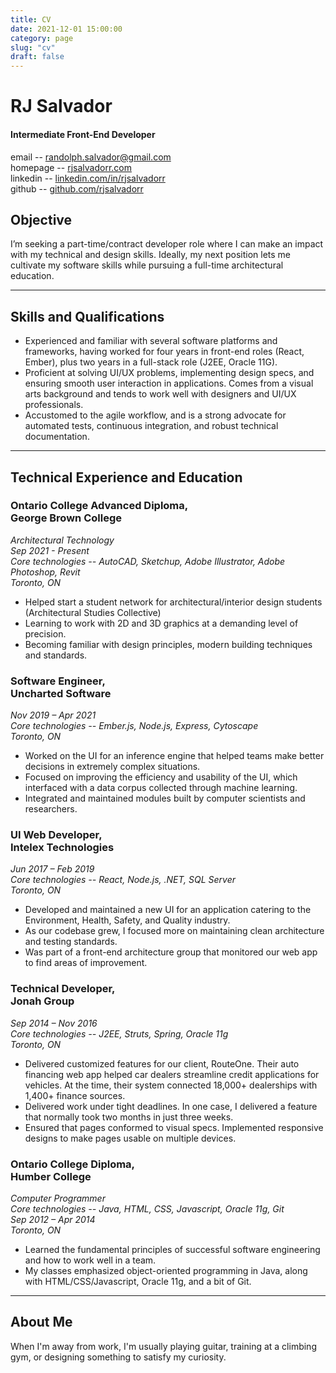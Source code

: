 ```yaml
---
title: CV
date: 2021-12-01 15:00:00
category: page
slug: "cv"
draft: false
---
```


# RJ Salvador

#### Intermediate Front-End Developer

email -- [randolph.salvador@gmail.com](mailto:randolph.salvador@gmail.com)  
homepage -- [rjsalvadorr.com](https://rjsalvadorr.com/)  
linkedin -- [linkedin.com/in/rjsalvadorr](https://www.linkedin.com/in/rjsalvadorr/)  
github -- [github.com/rjsalvadorr](https://github.com/rjsalvadorr)

## Objective

I’m seeking a part-time/contract developer role where I can make an impact with my technical and design skills. Ideally, my next position lets me cultivate my software skills while pursuing a full-time architectural education.

---

## Skills and Qualifications

- Experienced and familiar with several software platforms and frameworks, having worked for four years in front-end roles (React, Ember), plus two years in a full-stack role (J2EE, Oracle 11G).
- Proficient at solving UI/UX problems, implementing design specs, and ensuring smooth user interaction in applications. Comes from a visual arts background and tends to work well with designers and UI/UX professionals.
- Accustomed to the agile workflow, and is a strong advocate for automated tests, continuous integration, and robust technical documentation.

---

## Technical Experience and Education

### Ontario College Advanced Diploma,<br/>George Brown College

_Architectural Technology  
Sep 2021 - Present  
Core technologies -- AutoCAD, Sketchup, Adobe Illustrator, Adobe Photoshop, Revit  
Toronto, ON_

- Helped start a student network for architectural/interior design students (Architectural Studies Collective)
- Learning to work with 2D and 3D graphics at a demanding level of precision.
- Becoming familiar with design principles, modern building techniques and standards.

### Software Engineer,<br/>Uncharted Software

_Nov 2019 – Apr 2021  
Core technologies -- Ember.js, Node.js, Express, Cytoscape  
Toronto, ON_
 
- Worked on the UI for an inference engine that helped teams make better decisions in extremely complex situations.
- Focused on improving the efficiency and usability of the UI, which interfaced with a data corpus collected through machine learning.
- Integrated and maintained modules built by computer scientists and researchers.

### UI Web Developer,<br/>Intelex Technologies

_Jun 2017 – Feb 2019  
Core technologies -- React, Node.js, .NET, SQL Server  
Toronto, ON_ 

- Developed and maintained a new UI for an application catering to the Environment, Health, Safety, and Quality industry.
- As our codebase grew, I focused more on maintaining clean architecture and testing standards.
- Was part of a front-end architecture group that monitored our web app to find areas of improvement.

### Technical Developer,<br/>Jonah Group

_Sep 2014 – Nov 2016  
Core technologies -- J2EE, Struts, Spring, Oracle 11g  
Toronto, ON_

- Delivered customized features for our client, RouteOne. Their auto financing web app helped car dealers streamline credit applications for vehicles. At the time, their system connected 18,000+ dealerships with 1,400+ finance sources.
- Delivered work under tight deadlines. In one case, I delivered a
feature that normally took two months in just three weeks.
- Ensured that pages conformed to visual specs. Implemented responsive designs to make pages
usable on multiple devices.

### Ontario College Diploma,<br/>Humber College

_Computer Programmer  
Core technologies -- Java, HTML, CSS, Javascript, Oracle 11g, Git  
Sep 2012 – Apr 2014  
Toronto, ON_

- Learned the fundamental principles of successful software engineering and how to work well in a team.
- My classes emphasized object-oriented programming in Java, along with HTML/CSS/Javascript, Oracle 11g, and a bit of Git.

---

## About Me

When I'm away from work, I'm usually playing guitar, training at a climbing gym, or designing something to satisfy my curiosity.
